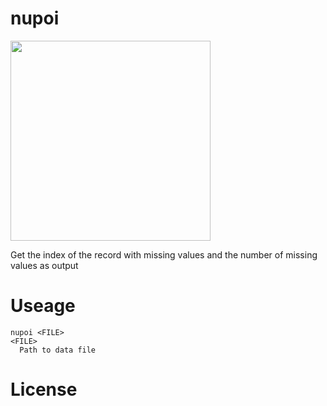 # nupoi
<img src="https://user-images.githubusercontent.com/90143019/165062158-0bee35a4-c7b8-4797-8568-5b3570137c4f.png" width="320px">

Get the index of the record with missing values and the number of missing values as output

# Useage
```
nupoi <FILE>
<FILE>
  Path to data file
```
# License

